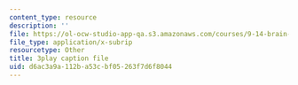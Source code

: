```yaml
---
content_type: resource
description: ''
file: https://ol-ocw-studio-app-qa.s3.amazonaws.com/courses/9-14-brain-structure-and-its-origins-spring-2014/d6ac3a9a112ba53cbf05263f7d6f8044_555122.srt
file_type: application/x-subrip
resourcetype: Other
title: 3play caption file
uid: d6ac3a9a-112b-a53c-bf05-263f7d6f8044
---
```

